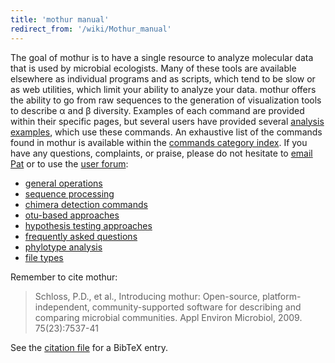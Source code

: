 ```yaml
---
title: 'mothur manual'
redirect_from: '/wiki/Mothur_manual'
---
```

The goal of mothur is to have a single resource to analyze molecular
data that is used by microbial ecologists. Many of these tools are
available elsewhere as individual programs and as scripts, which tend to
be slow or as web utilities, which limit your ability to analyze your
data. mothur offers the ability to go from raw sequences to the
generation of visualization tools to describe α and β diversity.
Examples of each command are provided within their specific pages, but
several users have provided several [analysis
examples](/wiki/analysis_examples), which use these commands. An
exhaustive list of the commands found in mothur is available within the
[ commands category index](/wiki/tags#commands). If you have
any questions, complaints, or praise, please do not hesitate to [email Pat](mailto:pschloss@umich.edu) or to use the [user forum](https://forum.mothur.org):

-   [general operations](/wiki/General_operations)
-   [sequence processing](/wiki/Sequence_processing)
-   [chimera detection commands](/wiki/Chimera_Detection_Commands)
-   [otu-based approaches](/wiki/OTU-based_approaches)
-   [hypothesis testing approaches](/wiki/Hypothesis_testing_approaches)
-   [frequently asked questions](/wiki/Frequently_asked_questions)
-   [phylotype analysis](/wiki/Phylotype_analysis)
-   [file types](/wiki/tags#file_types)

Remember to cite mothur:

> Schloss, P.D., et al., Introducing mothur: Open-source, platform-independent, community-supported software for describing and comparing microbial communities. Appl Environ Microbiol, 2009. 75(23):7537-41

See the [citation file](https://github.com/mothur/mothur/blob/master/CITATION.md) for a BibTeX entry.
